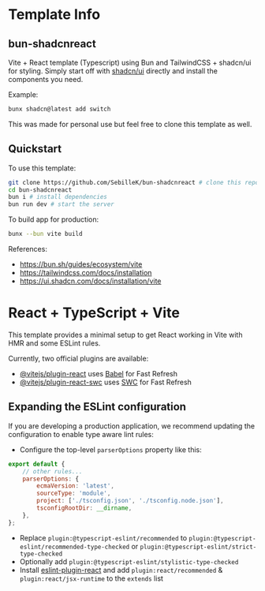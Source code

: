 # Template Info

## bun-shadcnreact

Vite + React template (Typescript) using Bun and TailwindCSS + shadcn/ui for styling. Simply start off with [shadcn/ui](https://ui.shadcn.com/) directly and install the components you need.

Example:

```bash
bunx shadcn@latest add switch
```

This was made for personal use but feel free to clone this template as well.

## Quickstart

To use this template:

```bash
git clone https://github.com/SebilleK/bun-shadcnreact # clone this repo
cd bun-shadcnreact
bun i # install dependencies
bun run dev # start the server
```

To build app for production:

```bash
bunx --bun vite build
```

References:

- https://bun.sh/guides/ecosystem/vite
- https://tailwindcss.com/docs/installation
- https://ui.shadcn.com/docs/installation/vite

# React + TypeScript + Vite

This template provides a minimal setup to get React working in Vite with HMR and some ESLint rules.

Currently, two official plugins are available:

- [@vitejs/plugin-react](https://github.com/vitejs/vite-plugin-react/blob/main/packages/plugin-react/README.md) uses [Babel](https://babeljs.io/) for Fast Refresh
- [@vitejs/plugin-react-swc](https://github.com/vitejs/vite-plugin-react-swc) uses [SWC](https://swc.rs/) for Fast Refresh

## Expanding the ESLint configuration

If you are developing a production application, we recommend updating the configuration to enable type aware lint rules:

- Configure the top-level `parserOptions` property like this:

```js
export default {
	// other rules...
	parserOptions: {
		ecmaVersion: 'latest',
		sourceType: 'module',
		project: ['./tsconfig.json', './tsconfig.node.json'],
		tsconfigRootDir: __dirname,
	},
};
```

- Replace `plugin:@typescript-eslint/recommended` to `plugin:@typescript-eslint/recommended-type-checked` or `plugin:@typescript-eslint/strict-type-checked`
- Optionally add `plugin:@typescript-eslint/stylistic-type-checked`
- Install [eslint-plugin-react](https://github.com/jsx-eslint/eslint-plugin-react) and add `plugin:react/recommended` & `plugin:react/jsx-runtime` to the `extends` list
